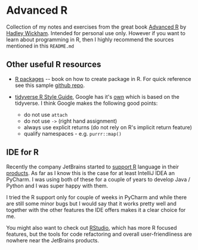 # Advanced R

Collection of my notes and exercises from the great book [Advanced R](https://adv-r.hadley.nz/index.html)
by [Hadley Wickham](http://hadley.nz/). Intended for personal use only. However if you want to learn about programming
in R, then I highly recommend the sources mentioned in this `README.md`

## Other useful R resources

- [R packages](https://r-pkgs.org/) -- book on how to create package in R. For quick reference see this
  sample [github repo](https://github.com/jennybc/foofactors).

- [tidyverse R Style Guide](https://style.tidyverse.org/), Google has
  it's [own](https://google.github.io/styleguide/Rguide.html)
  which is based on the tidyverse. I think Google makes the following good points:
    - do not use `attach`
    - do not use `->` (right hand assignment)
    - always use explicit returns (do not rely on R's implicit return feature)
    - qualify namespaces - e.g. `purrr::map()`

## IDE for R

Recently the company JetBrains started to [support R](https://www.jetbrains.com/help/pycharm/r-plugin-support.html)
language in their [products](https://www.jetbrains.com/products/). As far as I know this is the case for at least
IntelliJ IDEA an PyCharm. I was using both of these for a couple of years to develop Java / Python and I was super happy
with them.

I tried the R support only for couple of weeks in PyCharm and while there are still some minor bugs but I would say that
it works pretty well and together with the other features the IDE offers makes it a clear choice for me.

You might also want to check out [RStudio](https://rstudio.com/), which has more R focused features, but the tools for
code refactoring and overall user-friendliness are nowhere near the JetBrains products. 